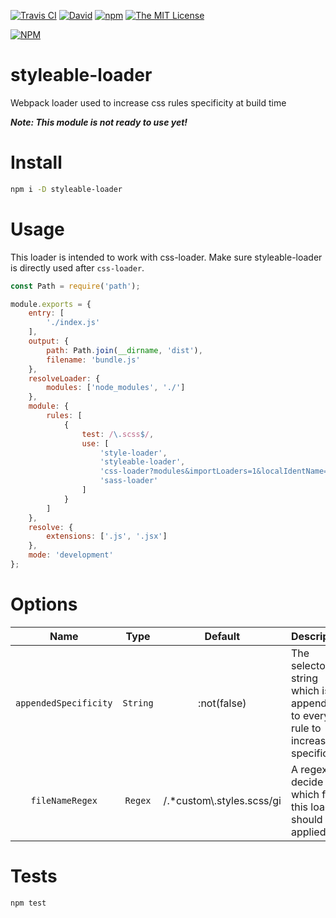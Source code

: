 [![Travis CI](https://img.shields.io/travis/havsar/styleable-loader.svg)](https://travis-ci.org/havsar/styleable-loader) 
[![David](https://img.shields.io/david/havsar/styleable-loader.svg)](https://david-dm.org/havsar/styleable-loader)
[![npm](https://img.shields.io/npm/v/styleable-loader.svg)](https://www.npmjs.org/package/styleable-loader)
[![The MIT License](https://img.shields.io/npm/l/styleable-loader.svg)](http://opensource.org/licenses/MIT)

[![NPM](https://nodei.co/npm/styleable-loader.png?downloads=true&downloadRank=true&stars=true)](https://nodei.co/npm/styleable-loader/)

# styleable-loader
Webpack loader used to increase css rules specificity at build time

**_Note: This module is not ready to use yet!_**

# Install
```bash
npm i -D styleable-loader
```

# Usage

This loader is intended to work with css-loader. Make sure styleable-loader is directly used after `css-loader`.

```js
const Path = require('path');

module.exports = {
    entry: [
        './index.js'
    ],
    output: {
        path: Path.join(__dirname, 'dist'),
        filename: 'bundle.js'
    },
    resolveLoader: {
        modules: ['node_modules', './']
    },
    module: {
        rules: [
            {
                test: /\.scss$/,
                use: [
                    'style-loader',
                    'styleable-loader',
                    'css-loader?modules&importLoaders=1&localIdentName=[path]___[name]__[local]___[hash:base64:5]',
                    'sass-loader'
                ]
            }
        ]
    },
    resolve: {
        extensions: ['.js', '.jsx']
    },
    mode: 'development'
};
```

# Options

|Name|Type|Default|Description|
|:--:|:--:|:-----:|:----------|
|`appendedSpecificity`|`String`|:not(false)|The selector string which is appended to every rule to increase specificity|
|`fileNameRegex`|`Regex`|/.*custom\\.styles\.scss/gi|A regex to decide on which files this loade should be applied on|

# Tests
```bash
npm test
```